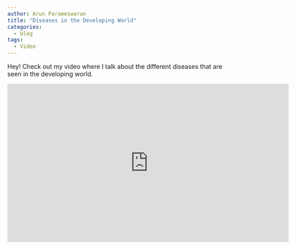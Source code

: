 ```yaml
---
author: Arun Parameswaran
title: "Diseases in the Developing World"
categories:
  - blog
tags:
  - Video
---
```


Hey! Check out my video where I talk about the different diseases that are seen in the developing world.

<iframe width="640" height="360" src="https://www.youtube-nocookie.com/embed/a8FgKlroxnA&ab?controls=0&amp;showinfo=0" frameborder="0" allowfullscreen></iframe